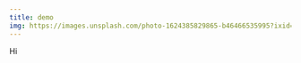 ```yaml
---
title: demo
img: https://images.unsplash.com/photo-1624385829865-b46466535995?ixid=MnwxMjA3fDB8MHxwaG90by1wYWdlfHx8fGVufDB8fHx8&ixlib=rb-1.2.1&auto=format&fit=crop&w=810&q=80
---
```


Hi
